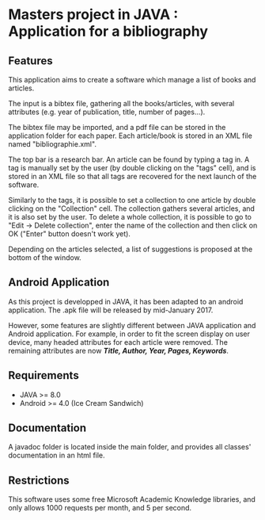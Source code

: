 Masters project in JAVA : Application for a bibliography
========================================================

## Features

This application aims to create a software which manage a list of books and articles.

The input is a bibtex file, gathering all the books/articles, with several attributes (e.g. year of publication, title, number of pages...).

The bibtex file may be imported, and a pdf file can be stored in the application folder for each paper.
Each article/book is stored in an XML file named "bibliographie.xml".

The top bar is a research bar. An article can be found by typing a tag in. A tag is manually set by the user (by double clicking on the "tags" cell), and is stored in an XML file so that all tags are recovered for the next launch of the software.

Similarly to the tags, it is possible to set a collection to one article by double clicking on the "Collection" cell. The collection gathers several articles, and it is also set by the user. To delete a whole collection, it is possible to go to "Edit -> Delete collection", enter the name of the collection and then click on OK ("Enter" button doesn't work yet).

Depending on the articles selected, a list of suggestions is proposed at the bottom of the window.

## Android Application  

As this project is developped in JAVA, it has been adapted to an android application. The .apk file will be released by mid-January 2017. 

However, some features are slightly different between JAVA application and Android application. For example, in order to fit the screen display on user device, many headed attributes for each article were removed. The remaining attributes are now ***Title, Author, Year, Pages, Keywords***.


## Requirements

- JAVA >= 8.0
- Android >= 4.0 (Ice Cream Sandwich)

## Documentation

A javadoc folder is located inside the main folder, and provides all classes' documentation in an html file.

## Restrictions

This software uses some free Microsoft Academic Knowledge libraries, and only allows 1000 requests per month, and 5 per second.




